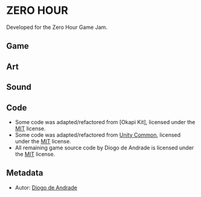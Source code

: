 # ZERO HOUR

Developed for the Zero Hour Game Jam.

## Game

## Art


## Sound

## Code

- Some code was adapted/refactored from [Okapi Kit], licensed under the [MIT] license.
- Some code was adapted/refactored from [Unity Common], licensed under the [MIT] license.
- All remaining game source code by Diogo de Andrade is licensed under the [MIT] license.

## Metadata

- Autor: [Diogo de Andrade]

[Diogo de Andrade]:https://github.com/DiogoDeAndrade
[CC0]:https://creativecommons.org/publicdomain/zero/1.0/
[CC-BY 3.0]:https://creativecommons.org/licenses/by/3.0/
[CC-BY-SA 4.0]:http://creativecommons.org/licenses/by-sa/4.0/
[CC-BY 4.0]:https://creativecommons.org/licenses/by/4.0/
[Unity Common]:https://github.com/DiogoDeAndrade/UnityCommon
[MIT]:LICENSE
